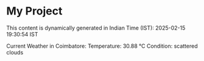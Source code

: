 # My Project

This content is dynamically generated in Indian Time (IST): 2025-02-15 19:30:54 IST


Current Weather in Coimbatore:
Temperature: 30.88 °C
Condition: scattered clouds
